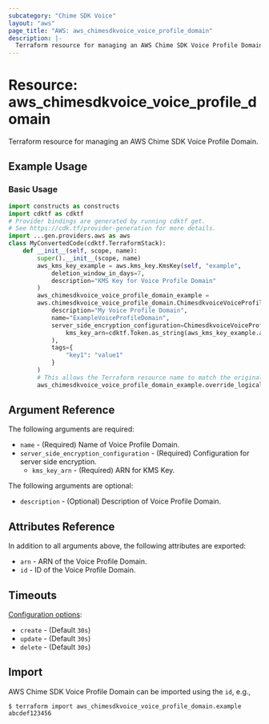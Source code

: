 ```yaml
---
subcategory: "Chime SDK Voice"
layout: "aws"
page_title: "AWS: aws_chimesdkvoice_voice_profile_domain"
description: |-
  Terraform resource for managing an AWS Chime SDK Voice Profile Domain.
---
```


# Resource: aws_chimesdkvoice_voice_profile_domain

Terraform resource for managing an AWS Chime SDK Voice Profile Domain.

## Example Usage

### Basic Usage

```python
import constructs as constructs
import cdktf as cdktf
# Provider bindings are generated by running cdktf get.
# See https://cdk.tf/provider-generation for more details.
import ...gen.providers.aws as aws
class MyConvertedCode(cdktf.TerraformStack):
    def __init__(self, scope, name):
        super().__init__(scope, name)
        aws_kms_key_example = aws.kms_key.KmsKey(self, "example",
            deletion_window_in_days=7,
            description="KMS Key for Voice Profile Domain"
        )
        aws_chimesdkvoice_voice_profile_domain_example =
        aws.chimesdkvoice_voice_profile_domain.ChimesdkvoiceVoiceProfileDomain(self, "example_1",
            description="My Voice Profile Domain",
            name="ExampleVoiceProfileDomain",
            server_side_encryption_configuration=ChimesdkvoiceVoiceProfileDomainServerSideEncryptionConfiguration(
                kms_key_arn=cdktf.Token.as_string(aws_kms_key_example.arn)
            ),
            tags={
                "key1": "value1"
            }
        )
        # This allows the Terraform resource name to match the original name. You can remove the call if you don't need them to match.
        aws_chimesdkvoice_voice_profile_domain_example.override_logical_id("example")
```

## Argument Reference

The following arguments are required:

* `name` - (Required) Name of Voice Profile Domain.
* `server_side_encryption_configuration` - (Required) Configuration for server side encryption.
    * `kms_key_arn` - (Required) ARN for KMS Key.

The following arguments are optional:

* `description` - (Optional) Description of Voice Profile Domain.

## Attributes Reference

In addition to all arguments above, the following attributes are exported:

* `arn` - ARN of the Voice Profile Domain.
* `id` - ID of the Voice Profile Domain.

## Timeouts

[Configuration options](https://developer.hashicorp.com/terraform/language/resources/syntax#operation-timeouts):

* `create` - (Default `30s`)
* `update` - (Default `30s`)
* `delete` - (Default `30s`)

## Import

AWS Chime SDK Voice Profile Domain can be imported using the `id`, e.g.,

```
$ terraform import aws_chimesdkvoice_voice_profile_domain.example abcdef123456
```

<!-- cache-key: cdktf-0.17.0-pre.15 input-c9e454dd84474bccf45fbec8598d4a2c9af6007c1cd43ed039a90d8ac91099a8 -->